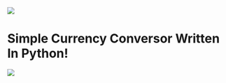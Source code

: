 <image src="https://commons.wikimedia.org/wiki/File:PD-icon.svg">

# Simple Currency Conversor Written In Python!

<image src="screenshot.png">

